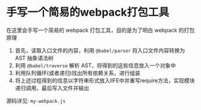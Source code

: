 # 手写一个简易的webpack打包工具

在这里会手写一个简易的 webpack 打包工具，目的是为了明白 webpack 的打包原理

1. 首先，读取入口文件的内容，利用 `@babel/parser` 将入口文件内容转换为 AST 抽象语法树
2. 利用 `@babel/traverse` 解析 AST，将得到的这些信息放入一个对象中
3. 利用队列循环(或者递归)找出所有依赖关系，进行组装
4. 将上述过程得到的信息以字符串形式放入IIFE中并重写require方法，实现模块递归调用，最后写入文件并输出

源码详见: `my-webpack.js`

